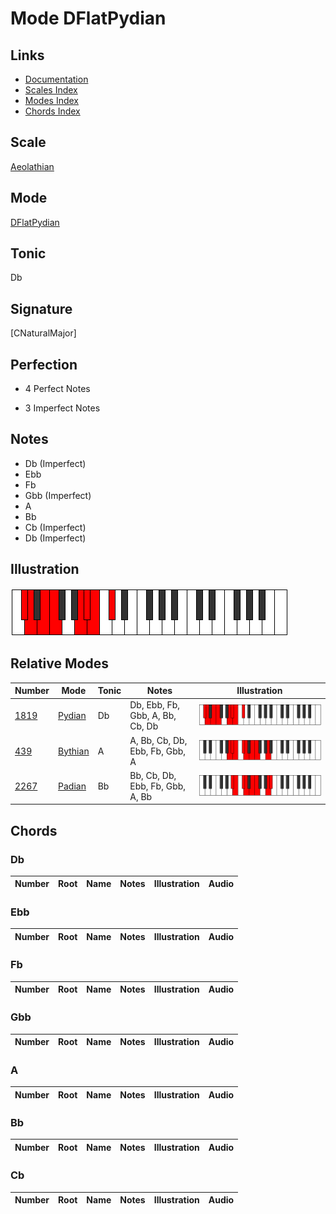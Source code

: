 # Mode DFlatPydian

## Links

- [Documentation](index.md)
- [Scales Index](Scales.md)
- [Modes Index](Modes.md)
- [Chords Index](Chords.md)

## Scale

[Aeolathian](ScaleAeolathian.md)

## Mode

[DFlatPydian](ModeDFlatPydian.md)

## Tonic

Db

## Signature

[CNaturalMajor]

## Perfection

 - 4 Perfect Notes

 - 3 Imperfect Notes

## Notes

- Db (Imperfect)
- Ebb
- Fb
- Gbb (Imperfect)
- A
- Bb
- Cb (Imperfect)
- Db (Imperfect)

## Illustration

![DFlatPydian](ModeDFlatPydian.png)

## Relative Modes

| Number | Mode | Tonic | Notes | Illustration |
|--------|------|-------|-------|--------------|
| [1819](https://ianring.com/musictheory/scales/1819) | [Pydian](ModePydian.md) | Db | Db, Ebb, Fb, Gbb, A, Bb, Cb, Db | ![DFlatPydian](ModeDFlatPydian.png) |
| [439](https://ianring.com/musictheory/scales/439) | [Bythian](ModeBythian.md) | A | A, Bb, Cb, Db, Ebb, Fb, Gbb, A | ![ANaturalBythian](ModeANaturalBythian.png) |
| [2267](https://ianring.com/musictheory/scales/2267) | [Padian](ModePadian.md) | Bb | Bb, Cb, Db, Ebb, Fb, Gbb, A, Bb | ![BFlatPadian](ModeBFlatPadian.png) |

## Chords

### Db

| Number | Root | Name | Notes | Illustration | Audio |
|--------|------|------|-------|--------------|-------|

### Ebb

| Number | Root | Name | Notes | Illustration | Audio |
|--------|------|------|-------|--------------|-------|

### Fb

| Number | Root | Name | Notes | Illustration | Audio |
|--------|------|------|-------|--------------|-------|

### Gbb

| Number | Root | Name | Notes | Illustration | Audio |
|--------|------|------|-------|--------------|-------|

### A

| Number | Root | Name | Notes | Illustration | Audio |
|--------|------|------|-------|--------------|-------|

### Bb

| Number | Root | Name | Notes | Illustration | Audio |
|--------|------|------|-------|--------------|-------|

### Cb

| Number | Root | Name | Notes | Illustration | Audio |
|--------|------|------|-------|--------------|-------|

